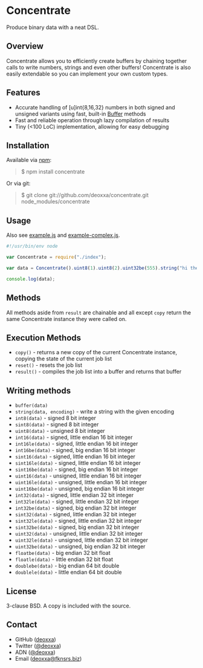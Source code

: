 Concentrate
===========

Produce binary data with a neat DSL.

Overview
--------

Concentrate allows you to efficiently create buffers by chaining together calls
to write numbers, strings and even other buffers! Concentrate is also easily
extendable so you can implement your own custom types.

Features
--------

* Accurate handling of [u]int{8,16,32} numbers in both signed and unsigned
  variants using fast, built-in [Buffer](http://nodejs.org/docs/latest/api/buffer.html)
  methods
* Fast and reliable operation through lazy compilation of results
* Tiny (<100 LoC) implementation, allowing for easy debugging

Installation
------------

Available via [npm](http://npmjs.org/):

> $ npm install concentrate

Or via git:

> $ git clone git://github.com/deoxxa/concentrate.git node_modules/concentrate

Usage
-----

Also see [example.js](https://github.com/deoxxa/concentrate/blob/master/example.js) and
[example-complex.js](https://github.com/deoxxa/concentrate/blob/master/example-complex.js).

```javascript
#!/usr/bin/env node

var Concentrate = require("./index");

var data = Concentrate().uint8(1).uint8(2).uint32be(555).string("hi there", "utf8").result();

console.log(data);
```

Methods
-------

All methods aside from `result` are chainable and all except `copy` return the
same Concentrate instance they were called on.

Execution Methods
-----------------

* `copy()` - returns a new copy of the current Concentrate instance, copying the
  state of the current job list
* `reset()` - resets the job list
* `result()` - compiles the job list into a buffer and returns that buffer

Writing methods
---------------

* `buffer(data)`
* `string(data, encoding)` - write a string with the given encoding
* `int8(data)` - signed 8 bit integer
* `sint8(data)` - signed 8 bit integer
* `uint8(data)` - unsigned 8 bit integer
* `int16(data)` - signed, little endian 16 bit integer
* `int16le(data)` - signed, little endian 16 bit integer
* `int16be(data)` - signed, big endian 16 bit integer
* `sint16(data)` - signed, little endian 16 bit integer
* `sint16le(data)` - signed, little endian 16 bit integer
* `sint16be(data)` - signed, big endian 16 bit integer
* `uint16(data)` - unsigned, little endian 16 bit integer
* `uint16le(data)` - unsigned, little endian 16 bit integer
* `uint16be(data)` - unsigned, big endian 16 bit integer
* `int32(data)` - signed, little endian 32 bit integer
* `int32le(data)` - signed, little endian 32 bit integer
* `int32be(data)` - signed, big endian 32 bit integer
* `sint32(data)` - signed, little endian 32 bit integer
* `sint32le(data)` - signed, little endian 32 bit integer
* `sint32be(data)` - signed, big endian 32 bit integer
* `uint32(data)` - unsigned, little endian 32 bit integer
* `uint32le(data)` - unsigned, little endian 32 bit integer
* `uint32be(data)` - unsigned, big endian 32 bit integer
* `floatbe(data)` - big endian 32 bit float
* `floatle(data)` - little endian 32 bit float
* `doublebe(data)` - big endian 64 bit double
* `doublele(data)` - little endian 64 bit double

License
-------

3-clause BSD. A copy is included with the source.

Contact
-------

* GitHub ([deoxxa](http://github.com/deoxxa))
* Twitter ([@deoxxa](http://twitter.com/deoxxa))
* ADN ([@deoxxa](https://alpha.app.net/deoxxa))
* Email ([deoxxa@fknsrs.biz](mailto:deoxxa@fknsrs.biz))
